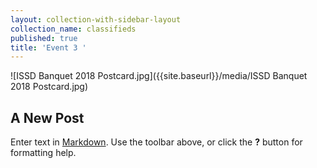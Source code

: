 ```yaml
---
layout: collection-with-sidebar-layout
collection_name: classifieds
published: true
title: 'Event 3 '
---
```

![ISSD Banquet 2018 Postcard.jpg]({{site.baseurl}}/media/ISSD Banquet 2018 Postcard.jpg)

## A New Post

Enter text in [Markdown](http://daringfireball.net/projects/markdown/). Use the toolbar above, or click the **?** button for formatting help.
